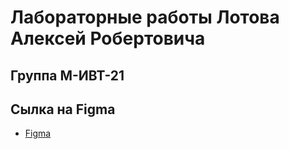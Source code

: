 # Лабораторные работы Лотова Алексей Робертовича
## Группа М-ИВТ-21
## Сылка на Figma
* [Figma](https://www.figma.com/file/w1tZRR22jaTOqByfPNJofM/%D0%9B%D0%BE%D1%82%D0%BE%D0%B2-%D0%90%D0%BB%D0%B5%D0%BA%D1%81%D0%B5%D0%B9-%D0%9C-%D0%98%D0%92%D0%A2-21?node-id=0%3A1&t=bcp0T3qBOUjrEH8k-1)